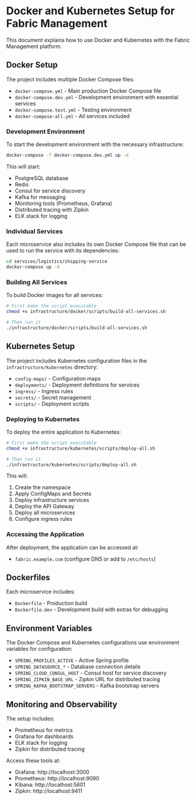 # Docker and Kubernetes Setup for Fabric Management

This document explains how to use Docker and Kubernetes with the Fabric Management platform.

## Docker Setup

The project includes multiple Docker Compose files:

- `docker-compose.yml` - Main production Docker Compose file
- `docker-compose.dev.yml` - Development environment with essential services
- `docker-compose.test.yml` - Testing environment
- `docker-compose-all.yml` - All services included

### Development Environment

To start the development environment with the necessary infrastructure:

```bash
docker-compose -f docker-compose.dev.yml up -d
```

This will start:
- PostgreSQL database
- Redis
- Consul for service discovery
- Kafka for messaging
- Monitoring tools (Prometheus, Grafana)
- Distributed tracing with Zipkin
- ELK stack for logging

### Individual Services

Each microservice also includes its own Docker Compose file that can be used to run the service with its dependencies:

```bash
cd services/logistics/shipping-service
docker-compose up -d
```

### Building All Services

To build Docker images for all services:

```bash
# First make the script executable
chmod +x infrastructure/docker/scripts/build-all-services.sh

# Then run it
./infrastructure/docker/scripts/build-all-services.sh
```

## Kubernetes Setup

The project includes Kubernetes configuration files in the `infrastructure/kubernetes` directory:

- `config-maps/` - Configuration maps
- `deployments/` - Deployment definitions for services
- `ingress/` - Ingress rules
- `secrets/` - Secret management
- `scripts/` - Deployment scripts

### Deploying to Kubernetes

To deploy the entire application to Kubernetes:

```bash
# First make the script executable
chmod +x infrastructure/kubernetes/scripts/deploy-all.sh

# Then run it
./infrastructure/kubernetes/scripts/deploy-all.sh
```

This will:
1. Create the namespace
2. Apply ConfigMaps and Secrets
3. Deploy infrastructure services
4. Deploy the API Gateway
5. Deploy all microservices
6. Configure ingress rules

### Accessing the Application

After deployment, the application can be accessed at:
- `fabric.example.com` (configure DNS or add to `/etc/hosts`)

## Dockerfiles

Each microservice includes:
- `Dockerfile` - Production build
- `Dockerfile.dev` - Development build with extras for debugging

## Environment Variables

The Docker Compose and Kubernetes configurations use environment variables for configuration:

- `SPRING_PROFILES_ACTIVE` - Active Spring profile
- `SPRING_DATASOURCE_*` - Database connection details
- `SPRING_CLOUD_CONSUL_HOST` - Consul host for service discovery
- `SPRING_ZIPKIN_BASE_URL` - Zipkin URL for distributed tracing
- `SPRING_KAFKA_BOOTSTRAP_SERVERS` - Kafka bootstrap servers

## Monitoring and Observability

The setup includes:
- Prometheus for metrics
- Grafana for dashboards
- ELK stack for logging
- Zipkin for distributed tracing

Access these tools at:
- Grafana: http://localhost:3000
- Prometheus: http://localhost:9090
- Kibana: http://localhost:5601
- Zipkin: http://localhost:9411
